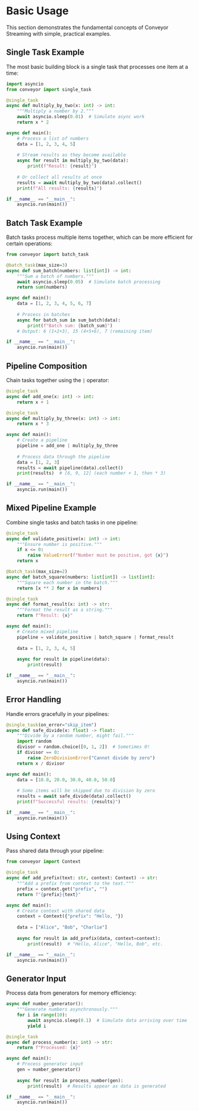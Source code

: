 # Basic Usage

This section demonstrates the fundamental concepts of Conveyor Streaming with simple, practical examples.

## Single Task Example

The most basic building block is a single task that processes one item at a time:

```python
import asyncio
from conveyor import single_task

@single_task
async def multiply_by_two(x: int) -> int:
    """Multiply a number by 2."""
    await asyncio.sleep(0.01)  # Simulate async work
    return x * 2

async def main():
    # Process a list of numbers
    data = [1, 2, 3, 4, 5]
    
    # Stream results as they become available
    async for result in multiply_by_two(data):
        print(f"Result: {result}")
    
    # Or collect all results at once
    results = await multiply_by_two(data).collect()
    print(f"All results: {results}")

if __name__ == "__main__":
    asyncio.run(main())
```

## Batch Task Example

Batch tasks process multiple items together, which can be more efficient for certain operations:

```python
from conveyor import batch_task

@batch_task(max_size=3)
async def sum_batch(numbers: list[int]) -> int:
    """Sum a batch of numbers."""
    await asyncio.sleep(0.05)  # Simulate batch processing
    return sum(numbers)

async def main():
    data = [1, 2, 3, 4, 5, 6, 7]
    
    # Process in batches
    async for batch_sum in sum_batch(data):
        print(f"Batch sum: {batch_sum}")
    # Output: 6 (1+2+3), 15 (4+5+6), 7 (remaining item)

if __name__ == "__main__":
    asyncio.run(main())
```

## Pipeline Composition

Chain tasks together using the `|` operator:

```python
@single_task
async def add_one(x: int) -> int:
    return x + 1

@single_task
async def multiply_by_three(x: int) -> int:
    return x * 3

async def main():
    # Create a pipeline
    pipeline = add_one | multiply_by_three
    
    # Process data through the pipeline
    data = [1, 2, 3]
    results = await pipeline(data).collect()
    print(results)  # [6, 9, 12] (each number + 1, then * 3)

if __name__ == "__main__":
    asyncio.run(main())
```

## Mixed Pipeline Example

Combine single tasks and batch tasks in one pipeline:

```python
@single_task
async def validate_positive(x: int) -> int:
    """Ensure number is positive."""
    if x <= 0:
        raise ValueError(f"Number must be positive, got {x}")
    return x

@batch_task(max_size=2)
async def batch_square(numbers: list[int]) -> list[int]:
    """Square each number in the batch."""
    return [x ** 2 for x in numbers]

@single_task
async def format_result(x: int) -> str:
    """Format the result as a string."""
    return f"Result: {x}"

async def main():
    # Create mixed pipeline
    pipeline = validate_positive | batch_square | format_result
    
    data = [1, 2, 3, 4, 5]
    
    async for result in pipeline(data):
        print(result)

if __name__ == "__main__":
    asyncio.run(main())
```

## Error Handling

Handle errors gracefully in your pipelines:

```python
@single_task(on_error="skip_item")
async def safe_divide(x: float) -> float:
    """Divide by a random number, might fail."""
    import random
    divisor = random.choice([0, 1, 2])  # Sometimes 0!
    if divisor == 0:
        raise ZeroDivisionError("Cannot divide by zero")
    return x / divisor

async def main():
    data = [10.0, 20.0, 30.0, 40.0, 50.0]
    
    # Some items will be skipped due to division by zero
    results = await safe_divide(data).collect()
    print(f"Successful results: {results}")

if __name__ == "__main__":
    asyncio.run(main())
```

## Using Context

Pass shared data through your pipeline:

```python
from conveyor import Context

@single_task
async def add_prefix(text: str, context: Context) -> str:
    """Add a prefix from context to the text."""
    prefix = context.get("prefix", "")
    return f"{prefix}{text}"

async def main():
    # Create context with shared data
    context = Context({"prefix": "Hello, "})
    
    data = ["Alice", "Bob", "Charlie"]
    
    async for result in add_prefix(data, context=context):
        print(result)  # "Hello, Alice", "Hello, Bob", etc.

if __name__ == "__main__":
    asyncio.run(main())
```

## Generator Input

Process data from generators for memory efficiency:

```python
async def number_generator():
    """Generate numbers asynchronously."""
    for i in range(10):
        await asyncio.sleep(0.1)  # Simulate data arriving over time
        yield i

@single_task
async def process_number(x: int) -> str:
    return f"Processed: {x}"

async def main():
    # Process generator input
    gen = number_generator()
    
    async for result in process_number(gen):
        print(result)  # Results appear as data is generated

if __name__ == "__main__":
    asyncio.run(main())
```